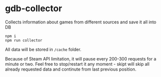 # gdb-collector
Collects information about games from different sources and save it all into DB

```
npm i
npm run collector
```
All data will be stored in ``/cache`` folder.

Because of Steam API limitation, it will pause every 200-300 requests for a minute or two.
Feel free to stop/restart it any moment - skipt will skip all already requested data and continute from last previous position.
